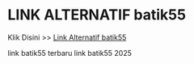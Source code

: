 # LINK ALTERNATIF batik55

Klik Disini >> <a href="https://linksto.pages.dev/">Link Alternatif batik55 </a>

link batik55 terbaru
link batik55 2025